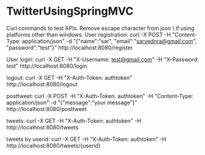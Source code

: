 # TwitterUsingSpringMVC

Curl commands to test APIs. Remove escape character from json \ if using platforms other than windows.
User registration: 
curl -X POST -H "Content-Type: application/json" -d "{\"name\":\"sar\", \"email\":\"sarvednra@gmail.com\",
\"password\":\"test\"}" http://localhost:8080/register

User login:
curl -X GET -H "X-Username: test@gmail.com" -H "X-Password: test" http://localhost:8080/login

logout:
curl -X GET -H "X-Auth-Token: authtoken" http://localhost:8080/logout

posttweet:
curl -X POST -H "X-Auth-Token: authtoken" -H "Content-Type: application/json" -d 
"{\"message\":\"your message\"}" http://localhost:8080/posttweet

tweets:
curl -X GET -H "X-Auth-Token: authtoken" -H http://localhost:8080/tweets

tweets by userid:
curl -X GET -H "X-Auth-Token: authtoken" -H http://localhost:8080/tweets/{userid}
